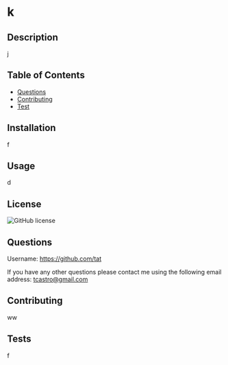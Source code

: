 # k

## Description

j

## Table of Contents

* [Questions](#questions)
* [Contributing](#contribution)
* [Test](#test)

## Installation

f

## Usage

d

## License

![GitHub license](https://img.shields.io/badge/License-MIT-blue.svg)

## Questions 

Username: https://github.com/tat 


If you have any other questions please contact me using the following email address: tcastro@gmail.com

## Contributing

ww

## Tests
f